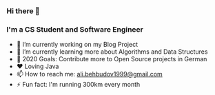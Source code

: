### Hi there 👋



### I'm a CS Student and Software Engineer

- 🔭 I’m currently working on my Blog Project
- 🌱 I’m currently learning more about Algorithms and Data Structures
- 🥅 2020 Goals: Contribute more to Open Source projects in German
- ❤️ Loving Java
- 📫 How to reach me: ali.behbudov1999@gmail.com
- ⚡ Fun fact: I'm running 300km every month
